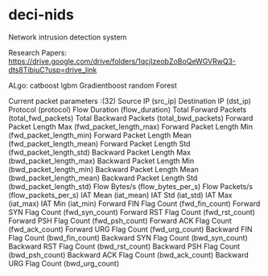 # deci-nids
Network intrusion detection system 


Research Papers:
https://drive.google.com/drive/folders/1qcjIzeobZoBoQeWGVRwQ3-dts8TibiuC?usp=drive_link

ALgo:
catboost
lgbm
Gradientboost
random Forest

Current packet parameters :(32)
Source IP (src_ip)
Destination IP (dst_ip)
Protocol (protocol)
Flow Duration (flow_duration)
Total Forward Packets (total_fwd_packets)
Total Backward Packets (total_bwd_packets)
Forward Packet Length Max (fwd_packet_length_max)
Forward Packet Length Min (fwd_packet_length_min)
Forward Packet Length Mean (fwd_packet_length_mean)
Forward Packet Length Std (fwd_packet_length_std)
Backward Packet Length Max (bwd_packet_length_max)
Backward Packet Length Min (bwd_packet_length_min)
Backward Packet Length Mean (bwd_packet_length_mean)
Backward Packet Length Std (bwd_packet_length_std)
Flow Bytes/s (flow_bytes_per_s)
Flow Packets/s (flow_packets_per_s)
IAT Mean (iat_mean)
IAT Std (iat_std)
IAT Max (iat_max)
IAT Min (iat_min)
Forward FIN Flag Count (fwd_fin_count)
Forward SYN Flag Count (fwd_syn_count)
Forward RST Flag Count (fwd_rst_count)
Forward PSH Flag Count (fwd_psh_count)
Forward ACK Flag Count (fwd_ack_count)
Forward URG Flag Count (fwd_urg_count)
Backward FIN Flag Count (bwd_fin_count)
Backward SYN Flag Count (bwd_syn_count)
Backward RST Flag Count (bwd_rst_count)
Backward PSH Flag Count (bwd_psh_count)
Backward ACK Flag Count (bwd_ack_count)
Backward URG Flag Count (bwd_urg_count)
